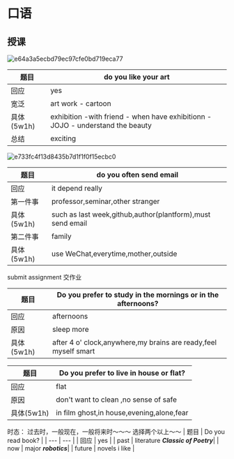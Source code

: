 # 口语
## 授课
![e64a3a5ecbd79ec97cfe0bd719eca77](https://user-images.githubusercontent.com/44770623/179336804-481287bc-6cfc-496f-8638-203d34e0c624.jpg)

| 题目 | do you like your art |
| --- | --- |
| 回应 | yes |
| 宽泛 | art work - cartoon |
| 具体(5w1h) | exhibition -with friend - when have exhibitionn - JOJO - understand the beauty |
| 总结 | exciting |

![e733fc4f13d8435b7d1f1f0f15ecbc0](https://user-images.githubusercontent.com/44770623/179337033-91958af3-6179-4cd1-8b45-5370d13ade20.jpg)

| 题目 | do you often send email |
| --- | --- |
| 回应 | it depend really |
| 第一件事 | professor,seminar,other stranger |
| 具体(5w1h) | such as last week,github,author(plantform),must send email |
| 第二件事 | family |
| 具体(5w1h) | use WeChat,everytime,mother,outside |

submit assignment 交作业

| 题目 | Do you prefer to study in the mornings or in the afternoons? |
| --- | --- |
| 回应 | afternoons |
| 原因 | sleep more  |
| 具体(5w1h) | after 4 o' clock,anywhere,my brains are ready,feel myself smart |

| 题目 | Do you prefer to live in house or flat? |
| --- | --- |
| 回应 | flat |
| 原因 | don't want to clean ,no sense of safe |
| 具体(5w1h) | in film ghost,in house,evening,alone,fear |

时态：
过去时，一般现在，一般将来时～～～ 选择两个以上～～
| 题目 | Do you read book? |
| --- | --- |
| 回应 | yes |
| past | literature ___Classic of Poetry___|
| now | major ___robotics___|
| future | novels i like |

